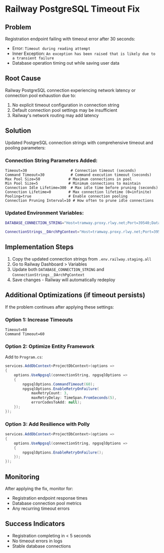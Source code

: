 # Railway PostgreSQL Timeout Fix

## Problem
Registration endpoint failing with timeout error after 30 seconds:
- Error: `Timeout during reading attempt`
- Inner Exception: `An exception has been raised that is likely due to a transient failure`
- Database operation timing out while saving user data

## Root Cause
Railway PostgreSQL connection experiencing network latency or connection pool exhaustion due to:
1. No explicit timeout configuration in connection string
2. Default connection pool settings may be insufficient
3. Railway's network routing may add latency

## Solution
Updated PostgreSQL connection strings with comprehensive timeout and pooling parameters:

### Connection String Parameters Added:
```
Timeout=30                    # Connection timeout (seconds)
Command Timeout=30            # Command execution timeout (seconds)  
Max Pool Size=50             # Maximum connections in pool
Min Pool Size=5              # Minimum connections to maintain
Connection Idle Lifetime=300  # Max idle time before pruning (seconds)
Connection Lifetime=0        # Max connection lifetime (0=infinite)
Pooling=true                 # Enable connection pooling
Connection Pruning Interval=10 # How often to prune idle connections
```

### Updated Environment Variables:
```bash
DATABASE_CONNECTION_STRING="Host=tramway.proxy.rlwy.net;Port=39540;Database=railway;Username=postgres;Password=cEAvVsWsZIHDUaUKUMiSTRaTGmuswdEd;Timeout=30;Command Timeout=30;Max Pool Size=50;Min Pool Size=5;Connection Idle Lifetime=300;Connection Lifetime=0;Pooling=true;Connection Pruning Interval=10"

ConnectionStrings__DArchPgContext="Host=tramway.proxy.rlwy.net;Port=39540;Database=railway;Username=postgres;Password=cEAvVsWsZIHDUaUKUMiSTRaTGmuswdEd;Timeout=30;Command Timeout=30;Max Pool Size=50;Min Pool Size=5;Connection Idle Lifetime=300;Connection Lifetime=0;Pooling=true;Connection Pruning Interval=10"
```

## Implementation Steps
1. Copy the updated connection strings from `.env.railway.staging.all`
2. Go to Railway Dashboard > Variables
3. Update both `DATABASE_CONNECTION_STRING` and `ConnectionStrings__DArchPgContext`
4. Save changes - Railway will automatically redeploy

## Additional Optimizations (if timeout persists)
If the problem continues after applying these settings:

### Option 1: Increase Timeouts
```
Timeout=60
Command Timeout=60
```

### Option 2: Optimize Entity Framework
Add to `Program.cs`:
```csharp
services.AddDbContext<ProjectDbContext>(options =>
{
    options.UseNpgsql(connectionString, npgsqlOptions =>
    {
        npgsqlOptions.CommandTimeout(60);
        npgsqlOptions.EnableRetryOnFailure(
            maxRetryCount: 3,
            maxRetryDelay: TimeSpan.FromSeconds(5),
            errorCodesToAdd: null);
    });
});
```

### Option 3: Add Resilience with Polly
```csharp
services.AddDbContext<ProjectDbContext>(options =>
{
    options.UseNpgsql(connectionString, npgsqlOptions =>
    {
        npgsqlOptions.EnableRetryOnFailure();
    });
});
```

## Monitoring
After applying the fix, monitor for:
- Registration endpoint response times
- Database connection pool metrics
- Any recurring timeout errors

## Success Indicators
- Registration completing in < 5 seconds
- No timeout errors in logs
- Stable database connections